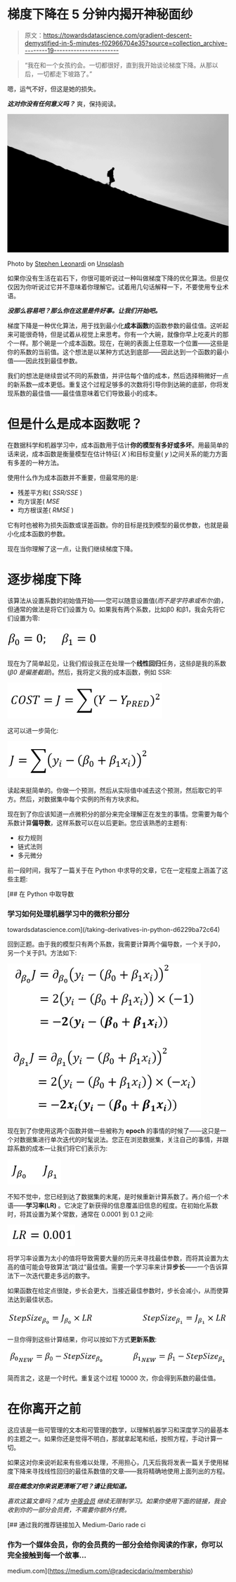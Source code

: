 # 梯度下降在 5 分钟内揭开神秘面纱

> 原文：<https://towardsdatascience.com/gradient-descent-demystified-in-5-minutes-f02966704e35?source=collection_archive---------19----------------------->

> “我在和一个女孩约会。一切都很好，直到我开始谈论梯度下降。从那以后，一切都走下坡路了。”

嗯，运气不好，但这是她的损失。

***这对你没有任何意义吗？*** 爽，保持阅读。

![](img/6ad986e4698bc4e01b91431d61320e3e.png)

Photo by [Stephen Leonardi](https://unsplash.com/@stephenleo1982?utm_source=medium&utm_medium=referral) on [Unsplash](https://unsplash.com?utm_source=medium&utm_medium=referral)

如果你没有生活在岩石下，你很可能听说过一种叫做梯度下降的优化算法。但是仅仅因为你听说过它并不意味着你理解它。试着用几句话解释一下，不要使用专业术语。

***没那么容易吧？那么你在这里是件好事。让我们开始吧。***

梯度下降是一种优化算法，用于找到最小化**成本函数**的函数参数的最佳值。这听起来可能很奇特，但是试着从视觉上来思考。你有一个大碗，就像你早上吃麦片的那个一样。那个碗是一个成本函数。现在，在碗的表面上任意取一个位置——这些是你的系数的当前值。这个想法是以某种方式达到底部——因此达到一个函数的最小值——因此找到最佳参数。

我们的想法是继续尝试不同的系数值，并评估每个值的成本，然后选择稍微好一点的新系数—成本更低。重复这个过程足够多的次数将引导你到达碗的底部，你将发现系数的最佳值——最佳值意味着它们导致最小的成本。

# 但是什么是成本函数呢？

在数据科学和机器学习中，成本函数用于估计**你的模型有多好或多坏**。用最简单的话来说，成本函数是衡量模型在估计特征( *X* )和目标变量( *y* )之间关系的能力方面有多差的一种方法。

使用什么作为成本函数并不重要，但最常用的是:

*   残差平方和( *SSR/SSE* )
*   均方误差( *MSE*
*   均方根误差( *RMSE* )

它有时也被称为损失函数或误差函数。你的目标是找到模型的最优参数，也就是最小化成本函数的参数。

现在当你理解了这一点，让我们继续梯度下降。

# 逐步梯度下降

该算法从设置系数的初始值开始——您可以随意设置值(*而不是字符串或布尔值*)，但通常的做法是将它们设置为 0。如果我有两个系数，比如β0 和β1，我会先将它们设置为零:

![](img/17c1a6cb84a50efa097423f506cbf2a8.png)

现在为了简单起见，让我们假设我正在处理一个**线性回归**任务，这些β是我的系数(*β0 是偏差截距*)。然后，我将定义我的成本函数，例如 SSR:

![](img/ee5b5896439e0925df50df975a7ae62f.png)

这可以进一步简化:

![](img/2abf688e6f77598c9e5866c892280291.png)

读起来挺简单的。你做一个预测，然后从实际值中减去这个预测，然后取它的平方。然后，对数据集中每个实例的所有方块求和。

现在到了你应该知道一点微积分的部分来完全理解正在发生的事情。您需要为每个系数计算**偏导数**，这样系数可以在以后更新。您应该熟悉的主题有:

*   权力规则
*   链式法则
*   多元微分

前一段时间，我写了一篇关于在 Python 中求导的文章，它在一定程度上涵盖了这些主题:

[](/taking-derivatives-in-python-d6229ba72c64) [## 在 Python 中取导数

### 学习如何处理机器学习中的微积分部分

towardsdatascience.com](/taking-derivatives-in-python-d6229ba72c64) 

回到正题。由于我的模型只有两个系数，我需要计算两个偏导数，一个关于β0，另一个关于β1。方法如下:

![](img/0dbf37571833b2aa0351858f222ed833.png)

现在到了你使用这两个函数并做一些被称为 **epoch** 的事情的时候了——这只是一个对数据集进行单次迭代的时髦说法。您正在浏览数据集，关注自己的事情，并跟踪系数的成本—让我们将它们表示为:

![](img/6d0fc268eaaed5d586f6fbb0e72d163a.png)

不知不觉中，您已经到达了数据集的末尾，是时候重新计算系数了。再介绍一个术语——**学习率(LR)** 。它决定了新获得的信息覆盖旧信息的程度。在初始化系数时，将其设置为某个常数，通常在 0.0001 到 0.1 之间:

![](img/7509c83e018234b8743d04bfe1b147da.png)

将学习率设置为太小的值将导致需要大量的历元来寻找最佳参数，而将其设置为太高的值可能会导致算法“跳过”最佳值。需要一个学习率来计算**步长**——一个告诉算法下一次迭代要走多远的数字。

如果函数在给定点很陡，步长会更大，当接近最佳参数时，步长会减小，从而使算法达到最佳状态。

![](img/21c8799a60ba9e2685eef9d2ffb99dd0.png)

一旦你得到这些计算结果，你可以按如下方式**更新系数**:

![](img/9d02cefcddb11b8bec31995be21f09b0.png)

简而言之，这是一个时代。重复这个过程 10000 次，你会得到系数的最佳值。

# 在你离开之前

这应该是一些可管理的文本和可管理的数学，以理解机器学习和深度学习的最基本的主题之一。如果你还是觉得不明白，那就拿起笔和纸，按照方程，手动计算一切。

如果这对你来说听起来有些难以处理，不用担心，几天后我将发表一篇关于使用梯度下降来寻找线性回归的最佳系数值的文章——我将精确地使用上面列出的方程。

***现在概念对你来说更清晰了吧？请让我知道。***

*喜欢这篇文章吗？成为* [*中等会员*](https://medium.com/@radecicdario/membership) *继续无限制学习。如果你使用下面的链接，我会收到你的一部分会员费，不需要你额外付费。*

[](https://medium.com/@radecicdario/membership) [## 通过我的推荐链接加入 Medium-Dario rade ci

### 作为一个媒体会员，你的会员费的一部分会给你阅读的作家，你可以完全接触到每一个故事…

medium.com](https://medium.com/@radecicdario/membership)